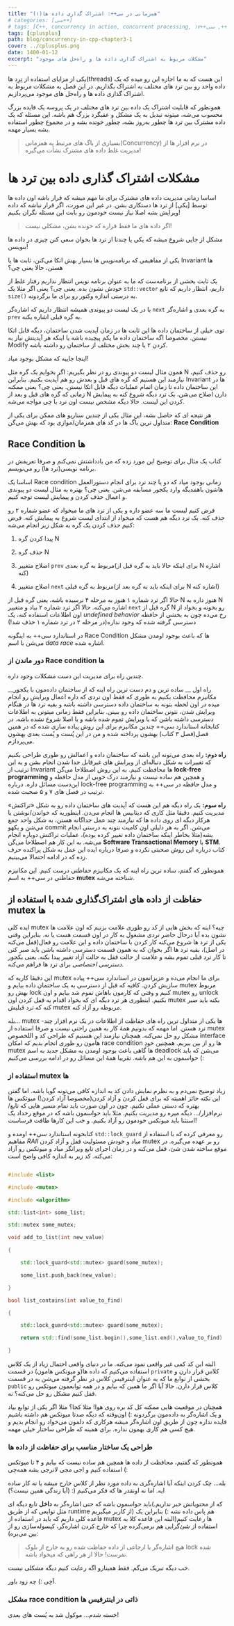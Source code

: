 ```yaml
---
title: "همزمانی در سی++: اشتراک گذاری داده ها(۱)"
# categories: [سی++]
# tags: [C++, concurrency in action, concurrent processing, موازی کاری, همزمانی, سی++, سی++۱۷, shared data, mutex, "std::mutex", میوتکس, چند نخی, برنامه نویسی چند نخی]
tags: [cplusplus]
path: blog/concurrency-in-cpp-chapter3-1
cover: ../cplusplus.png
date: 1400-01-12
excerpt: "مشکلات مربوط به اشتراک گذاری داده ها و راه‌حل های موجود"
---
```


یکی از مزایای استفاده از تِرِد ها(threads) این هست که به ما اجازه این رو میده که یک داده واحد رو بین ترد های مختلف به اشتراک بگذاریم. در این فصل به مشکلات مربوط به اشتراک گذاری داده ها و راه‌حل های موجود  می‌پردازیم.

همونطور که قابلیت اشتراک یک داده بین ترد های مختلف در یک پروسه یک فایده بزرگ محسوب می‌شه، میتونه تبدیل به یک مشکل و عقبگرد بزرگ هم باشه. این مسئله که یک داده مشترک بین ترد ها چطور به‌روز بشه، چطور خونده بشه و در مجموع چطور استفاده بشه بسیار مهمه. 

> بسیاری از باگ های مرتبط به همزمانی(Concurrency) در نرم افزار ها از مدیریت غلط داده های مشترک نشأت می‌گیره!

# مشکلات اشتراک گذاری داده بین ترد ها

اساسا زمانی مدیریت داده های مشترک برای ما مهم میشه که قرار باشه اون داده ها توسط [یکی] از ترد ها دستکاری بشن. در غیر این صورت، اگر قرار نباشه که داده ویرایش بشه اصلا نیاز نیست خودمون رو بابت این مسئله نگران بکنیم!

>اگر داده های ما فقط قراره که خونده بشن،‌ مشکلی نیست!

 مشکل از جایی شروع میشه که یکی یا چندتا از ترد ها بخوان سعی کنن چیزی در داده ها بنویسن!

یکی از مفاهیمی که برنامه‌نویس ها بسیار بهش اتکا می‌کنن، ثابت ها یا Invariant ها هستن، حالا یعنی چی؟

یک ثابت بخشی از برنامه‌ست که ما به عنوان برنامه نویس انتظار نداریم رفتار غلط از خودش نشون بده. یعنی چی؟ یعنی اگر مثلا یک `std::‍vector` داریم، انتظار داریم که تابع `size()` به درستی اندازه وکتور رو برای ما برگردونه.

یا در یک لیست دو پیوندی همیشه انتظار داریم که اشاره‌گر `next` به گره بعدی و اشاره‌گر `prev` به گره قبلی اشاره بکنه.

توی خیلی از ساختمان داده ها این ثابت ها در زمان آپدیت شدن ساختمان، دیگه قابل اتکا نیستن. مخصوصا اگه ساختمان داده ما یکم پیچیده باشه یا اینکه هر آپدیتش نیاز به Modify کردن ۲ یا چند بخش مختلف از ساختمان رو داشته باشه.

اینجا جاییه که مشکل بوجود میاد!

همون مثال لیست دو پیوندی رو در نظر بگیریم: اگر بخوایم یک گره مثل N رو حذف کنیم، نیازمند این هستیم که گره های قبل و بعدش رو هم آپدیت بکنیم. بنابراین Invariant ها در این ساختمان داده تا زمان اتمام عملیات دیگه قابل اتکا نیستن. یعنی چی؟ یعنی ممکنه زمانی که گره های قبل و بعد از N دارن اصلاح می‌شن، یک ترد دیگه شروع کنه به پیمایش کردن این لیست. حالا دیگه مشخص نیست اون ترد با چی مواجه می‌شه.

هر نتیجه ای که حاصل بشه، این مثال یکی از چندین سناریو های ممکن برای یکی از متداول ترین باگ ها در کد های همزمان/موازی بود که بهش می‌گن: **Race Condition**

## Race Condition ها

کتاب یک مثال برای توضیح این مورد زده که من یادداشتش نمی‌کنم و صرفا تعریفش در برنامه نویسی(ترد ها) رو می‌نویسم.

اساسا یک Race condition زمانی بوجود میاد که دو یا چند ترد برای انجام دستورالعمل هاشون باهمدیگه وارد یکجور مسابقه می‌شن. یعنی چی؟ بهتره به مثال لیست دو پیوندی و اعمال حذف کردن و پیمایش لیست توجه کنیم.

فرض کنیم لیست ما سه عضو داره و یکی از ترد های ما میخواد که عضو شماره ۲ رو حذف کنه. یک ترد دیگه هم هست که میخواد از ابتدای لیست شروع به پیمایش کنه. فرض کنیم حذف کردن یک گره به شکل زیر انجام می‌شه:

1. پیدا کردن گره N

2. حذف گره N

3. اصلاح متغییر `prev` مربوط به گره بعدی(برای اینکه حالا باید به گره قبل از N اشاره کنه)

4. اصلاح متغییر `next` مربوط به گره قبلی(برای اینکه باید به گره بعد از N اشاره کنه)

حالا اگر ترد شماره ۱ هنوز به مرحله ۴  نرسیده باشه، یعنی گره قبل از N هنوز داره به N اشاره می‌کنه. حالا اگر ترد شماره ۲ بیاد و متغییر `next` گره قبل از N رو بخونه و بخواد از اون اطلاعات استفاده کنه، یک *undefined behavior* رخ می‌ده چون به بخشی از حافظه دسترسی گرفته شده که وجود نداره(در مرحله ۲ در ترد شماره ۱ حذف شد!)

در استاندارد سی++ به اینگونه Race Condition ها که باعث بوجود اومدن مشکل می‌شن با اسم *data race* اشاره شده.

### دور ماندن از Race condition ها

چندین راه برای مدیریت این دست مشکلات وجود داره. 

__راه اول __ ساده ترین و دم دست ترین راه اینه که از ساختمان داده‌مون  با یکجور مکانیزم محافظت بکنیم به طوری که فقط اون تردی که داره اعمال ویرایش رو انجام میده در اون لحظه بتونه به ساختمان داده دسترسی داشته باشه و بقیه ترد ها در هنگام ویرایش شدن، نتونن ساختمان داده رو ببینن. بنابراین فقط زمانی میتونن به اطلاعات دسترسی داشته باشن که یا ویرایش تموم شده باشه و یا اصلا شروع نشده باشه. در کتابخانه استاندارد سی++ چندین مکانیزم برای این روش پیاده سازی شده که در همین فصل(فصل ۳ کتاب) بهشون پرداخته شده و من در این پُست و پُست بعدی بهشون می‌پردازم.

__راه دوم:__ راه بعدی می‌تونه این باشه که ساختمان داده و اعمالش رو طوری طراحی بکنیم که تغییرات به شکل دنباله‌ای از ویرایش های غیرقابل جدا شدن انجام بشن و به این ترتیب از Invariant ها محافظت کنیم. به این روش اصطلاحا می‌گن **lock-free programming** و همچین هم ساده نیست و نیازمند درک خوبی از مدل حافظه و این‌دست مسائل داره. درباره lock-free programming و مدل حافظه در سی++ به ترتیب در فصل های ۷ و ۵ صحبت شده.

__راه سوم:__  یک راه دیگه هم این هست که آپدیت های ساختمان داده رو به شکل «تراکنش» مدیریت کنیم. دقیقا مثل کاری که دیتابیس ها انجام می‌دن. اینطوریه که خواندن/نوشتن یا هرکار دیگه ای روی داده ها که نیازمند چند عمل جداگانه هستن، به شکل واحد جمع می‌شن و یکهو commit می‌شن. اگر به هر دلیلی اون کامیت نتونه به درستی انجام بشه(مثلا بخاطر اینکه ساختمان داده تغییر کرده بوده)، عملیات تراکنش دوباره انجام می‌شه. به این کار هم اصطلاحا می‌گن **Software Transactional Memory** یا **STM**. کتاب درباره این روش صحبتی نکرده و صرفا درباره ایده این عمل به شکل پراکنده حرف زده که در ادامه احتمالا می‌بینیم.

همونطور که گفتم، ساده ترین راه اینه که یک مکانیزم حفاظتی درست کنیم. این مکانیزم حفاظتی در سی++ به اسم **mutex** شناخته می‌شه.

## حفاظت از داده های اشتراک‌گذاری شده با استفاده از mutex ها

ایده کلی mutex چیه؟ اینه که بخش هایی از کد رو طوری علامت بزنیم که اون علامت ها نشون بده آیا درحال حاضر تردی مشغول به کار در اون قسمت هست یا نه. بنابراین وقتی یکی از ترد ها شروع می‌کنه کار کردن با ساختمان داده و این علامت رو فعال(قفل می‌کنه در اصل)، بقیه ترد ها اگر بخوان که به همون قسمت دسترسی داشته باشن باید صبر کنن تا کار ترد قبلی تموم بشه و علامت از حالت قفل به حالت آزاد تغییر پیدا بکنه. یعنی یکجور *دسترسی اختصاصی* برای ترد ها فراهم می‌کنه.

این دقیقا کاریه که mutex برای ما انجام می‌ده و عزیزانمون در استاندارد سی++ پیاده سازیش کردن. کافیه که قبل از دسترسی به یک ساختمان داده بیایم و mutex مربوط بهش رو lock کنیم و وقتی که کارمون باهاش تموم شد بیایم و اون mutex رو unlock بکنیم. اینطوری هر ترد دیگه ای که بخواد اقدام به قفل کردن اون mutex بکنه باید صبر کنه که ترد قبلیش mutex مربوطه رو آزاد کنه.

بله... mutex ها یکی از متداول ترین راه های حفاظت از اطلاعات در یک نرم افزار چند-ترد هستن. اما مهمه که بدونیم همهٔ کار به همین راحتی نیست و صرفا استفاده از mutex مشکل رو حل نمی‌کنه. همچنان نیازمند این هستیم که طراحی کد و اللخصوص interface هامون رو طوری انجام بدیم که امکان race condition ها رو از بین ببریم. همچنین خودِ mutex ها گاهی باعث بوجود اومدن یه مشکل جدید به اسم deadlock می‌شن که باید حواسمون به این هم باشه. تقریبا همهٔ‌ این مسائل رو در ادامه بررسی می‌کنیم (:

### استفاده از mutex ها 

زیاد توضیح نمی‌دم و به نظرم نمایش دادن کد به اندازه کافی می‌تونه گویا باشه. اما گفتن این نکته حائز اهمیته که برای قفل کردن و آزاد کردن(مخصوصا آزاد کردن!) میوتکس ها بهتره که دستی عملی نکنیم. چون در اون صورت باید تمام مسیر هایی که تابع/نرم‌افزار/... دیگه میره رو مدیریت بکنیم. مثلا باید حواسمون باشه که در موقع رخداد یک استثنا باید میوتکس خودمون رو آزاد بکنیم. و خب این کارها طاقت فرساست! 

کتابخونه استاندارد سی++ اومده و `std::lock_guard` رو معرفی کرده که با استفاده از مفاهیم *RAII* میاد و خودش مسئولیت قفل و آزاد کردن mutex رو بر عهده می‌گیره. در موقع ساخته شدن شئ، قفل می‌کنه و در زمان اجرای تابع ویرانگر میاد و میوتکس رو آزاد می‌کنه. کد زیر به اندازه کافی واضح است: 

```cpp

#include <list>

#include <mutex>

#include <algorithm>

std::list<int> some_list;

std::mutex some_mutex;

void add_to_list(int new_value)

{

    std::lock_guard<std::mutex> guard(some_mutex);

    some_list.push_back(new_value);

}

bool list_contains(int value_to_find)

{

    std::lock_guard<std::mutex> guard(some_mutex);

    return std::find(some_list.begin(),some_list.end(),value_to_find) != some_list.end();

}

```

البته این کد کمی غیر واقعی نمود می‌کنه. ما در دنیای واقعی احتمال زیاد از یک کلاس استفاده می‌کنیم که داده ها(و میوتکس هامون) در قسمت `private` کلاس قرار دارن و بخشی از توابع ما که به عنوان اینترفیس کلاس در نظر گرفته می‌شن به در قسمت `public` کلاس قرار دارن. حالا آیا اگر ما همین که بیایم و در همه توابعمون میوتکس رو قفل کنیم مشکل رو حل می‌کنه؟ نه.

همچنان در موقعیت هایی ممکنه کل کد بره روی هوا! مثلا کجا؟ مثلا اگر یکی از توابع بیاد و یک اشاره‌گر به داده‌مون برگردونه :) اون‌وقته که دیگه صدتا میوتکس هم داشته باشیم فایده نداره چون از طریق اون اشاره‌گر میشه هرکاری که دلمون می‌خواد رو انجام بدیم و هیچ کسی هم کاری بهمون نداره. برای همینه که طراحی ساختار خیلی مهمه.

### طراحی یک ساختار مناسب برای حفاظت از داده ها

همونطور که گفتیم، محافظت از داده ها همچین هم ساده نیست که بیایم و ۴ تا میوتکس استفاده کنیم و اجی مجی لاترجی بشه همه‌چی (:

بله... چک کردن اینکه آیا اشاره‌گری به داده مورد نظر از کلاس خارج میشه یا نه کار ساده ایه. اما نه اونقدر ها که فکر می‌کنیم (: (آیا زندگی همین نیست؟)

باید حواسمون باشه که حتی اشاره‌گر به **داخل** تابع دیگه ای(که از محتویاتش خبر نداریم. مثل توابعی که از طریق runtime از کاربر میگیریم) هم پاس داده نشه :) بنابراین یک قاعده کلی داریم که باید در استفاده از mutex ها رعایت کنیم(البته این قاعده کلا به استفاده از شئ‌گرایی هم بر‌می‌گرده چرا که خارج کردن اشاره‌گر، کپسوله‌سازی رو از بین می‌بره):

> هیچ اشاره‌گر یا ارجاعی از داده حفاظت شده رو به خارج از بلوک lock شده نفرست! حالا از هر راهی که میخواد باشه.

خب دیگه تبریک می‌گم. فقط همینارو اگه رعایت کنیم دیگه مشکلی نیست.

آخِی :) چه زود باور.

### مشکل race condition ذاتی در اینترفیس ها 

خسته شدم... موکول شد به پُست های بعدی!





